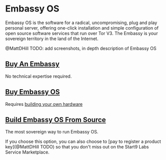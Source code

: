 # Embassy OS

Embassy OS is the software for a radical, uncompromising, plug and play personal server, offering one-click installation and simple configuration of open source software services that run over Tor V3. The Embassy is your sovereign territory in the land of the Internet.

@MattDHill TODO: add screenshots, in depth description of Embassy OS

## [Buy An Embassy](https://start9labs.com/)
No technical expertise required.

## [Buy Embassy OS](https://images.start9labs.com/)
Requires [building your own hardware]()

## [Build Embassy OS From Source](https://github.com/Start9Labs/embassy-os/blob/master/CONTRIBUTING.md#building-the-image)
The most sovereign way to run Embassy OS.

If you choose this option, you can also choose to [pay to register a product key](@MattDHill TODO) so that you don't miss out on the Start9 Labs Service Marketplace.